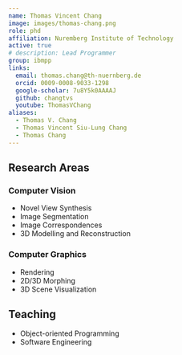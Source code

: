 ```yaml
---
name: Thomas Vincent Chang
image: images/thomas-chang.png
role: phd
affiliation: Nuremberg Institute of Technology
active: true
# description: Lead Programmer
group: ibmpp
links:
  email: thomas.chang@th-nuernberg.de
  orcid: 0009-0008-9033-1298
  google-scholar: 7u8Y5k0AAAAJ
  github: changtvs
  youtube: ThomasVChang
aliases:
  - Thomas V. Chang
  - Thomas Vincent Siu-Lung Chang
  - Thomas Chang
---
```


## Research Areas
### Computer Vision
- Novel View Synthesis
- Image Segmentation
- Image Correspondences
- 3D Modelling and Reconstruction
### Computer Graphics
- Rendering
- 2D/3D Morphing
- 3D Scene Visualization

## Teaching
- Object-oriented Programming
- Software Engineering

